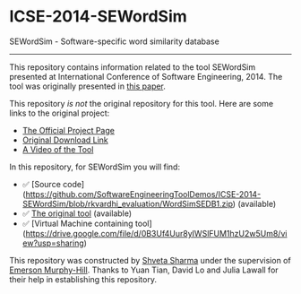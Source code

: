 # ICSE-2014-SEWordSim

SEWordSim - Software-specific word similarity database

***

This repository contains information related to the tool SEWordSim presented at International Conference of Software Engineering, 2014. The tool was originally presented in [this paper](http://dl.acm.org/citation.cfm?doid=2591062.2591071).

This repository _is not_ the original repository for this tool. Here are some links to the original project:
* [The Official Project Page](http://goo.gl/BVEAs8)
* [Original Download Link](http://goo.gl/BVEAs8)
* [A Video of the Tool](http://goo.gl/dyNwyb)

In this repository, for SEWordSim you will find:
* :white_check_mark: [Source code] (https://github.com/SoftwareEngineeringToolDemos/ICSE-2014-SEWordSim/blob/rkvardhi_evaluation/WordSimSEDB1.zip) (available)
* :white_check_mark: [The original tool](https://github.com/SoftwareEngineeringToolDemos/ICSE-2014-SEWordSim/blob/master/bin/SEWordSim.jar) (available)
* :white_check_mark: [Virtual Machine containing tool] (https://drive.google.com/file/d/0B3Uf4Uur8yIWSlFUM1hzU2w5Um8/view?usp=sharing)

This repository was constructed by [Shveta Sharma](https://github.com/shveta08) under the supervision of [Emerson Murphy-Hill](https://github.com/CaptainEmerson). Thanks to Yuan Tian, David Lo and Julia Lawall for their help in establishing this repository. 
